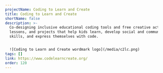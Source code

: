 ```yaml
---
projectName: Coding to Learn and Create
title: Coding to Learn and Create
shortName: false
description: >-
  Co-designing inclusive educational coding tools and free creative activities,
  lessons, and projects that help kids learn, develop social and communication
  skills, and express themselves with code.


  ![Coding to Learn and Create wordmark logo](/media/c2lc.png)
tags: []
link: https://www.codelearncreate.org/
order: 120
---
```

